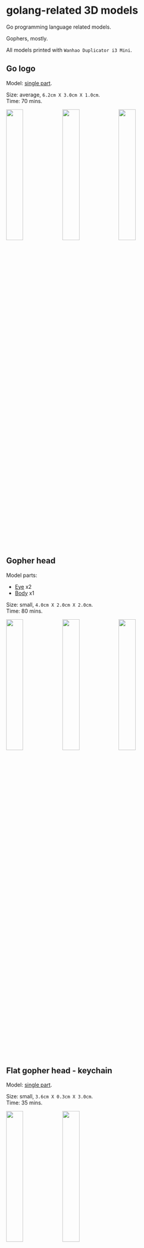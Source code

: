 # golang-related 3D models

Go programming language related models.

Gophers, mostly.

All models printed with `Wanhao Duplicator i3 Mini`.

## Go logo

Model: [single part](https://drive.google.com/file/d/10k-ecGxMp9Rqk0pK7lAt88uqQWfR-lGs/view).

Size: average, `6.2cm X 3.0cm X 1.0cm`.<br>
Time: 70 mins.

<img src="https://lh3.googleusercontent.com/h7TiaFBpbkGoTiV1HLfOz443Ebojjx6dw-b66TMz5YySb_IdBUgiWKTVLN9MJvokeN6ul1hOfDAxYeqU7JTyjmOh9KO5U_kjiSwZb0vpgV4wJVlKOt48tnLMLAssygeMdq0v342snD6lmWEAQBbcEBulejAc54HUham14vhFGcu0O-tPiJURasRWliloaMxv6g4BSz-4gAXk6ebSIjpV1oyoDzFx6fZeS_BcOfueoDvK3HQvUWRb1LtCLARgqhpQd5jIKk9_4lna53bN3uCAdUvJD3zZcN-cpj3fuXVlFyHk0-pEErJ20SK79dkOznS3QS2hr6qLZBZzvKhLH2yRZByeYefYHkifNhRaWpiNhSuXriMPvsULL_PODqsxzga3U1evqx3qqLDTO0kODK0g-YSB-jahR2Vhf-etfPCIR4nTkvYfMsUYXY8X5Oqh61I5eQMIc0Y-pIFe_07p3RJssK5eVlGaxFayB7-a-dItaYy-f-L9DgDrkiZ5dn_FUSYQ2WvSXMweemt4u8IMnv1k40_fbhRL9fIPOGcIgZZrFrFt2V594ZjMh51KSc8UrT3dfjSn2s3eNQQpN_6Pez5MY6daKySNU-WH_PIe369ZngCoB5fFKV88DUEkBBm12C676IDpyc412H2GyRUS_61j7EGoWrGizzs=w800-h599-no" width="30%" height="30%"><img src="https://lh3.googleusercontent.com/VJabNQVE4ug1NyhvSzxxpNcY8-tJOBAklQTqkubyFvfZuQFYOfJ7BNIuSQpU6Fb00w5Aq_csHkViqP8eJtALShKHcxeYLk7q1wMVBiRSxP_5d62Gz6obA5kUFJASWYkqA8jupGo6Hah_kGPqYZgyMUKN3H8iva2bB0CZmPgLXrRt24UwpIVo36Z6c__GId_UChSPxyAVlurZ2sWz1CFNcrRSsWN92yb7EcVQTA_QWZZ-a8Z6GppQZw-zvlMeRBFGBY41xf1JZOiLRLihSRnljm6EJBFseGJTp1dvIOQh5nPvCezj3RKAdzDXcHEN3QYHuyv2gHT2tLBUk05GWoWtBNvVjmlUoY5Qtir2ttnS7gEgDpmLVNfHWYSGgeEcR8bawPXXN9cJs2Iv7qNzaSgNh439xZ0S-gN8z0my8umcLevw46JMkdaPoHNC_pSXOb_bF8ox43XbtACEKLpn4xCwebycV6o4xtgpVwQ-E_XRzV99QfxBndWYkO21CHDNpFlKfFgvbjd8vYnDnM6qJEiXwQnA53R1S9jmoYNT6lsgfB0meMZ5Eei3HhCF4l7sbWbsUkz88_DBN-HItJSiKWZat4h5xD59Dv3sQ8-c1pia7EExowMrcS-5v1_HlkUzPJAARm5L_5Z9V2C6v_tuAYg0-zk2-mSy32o=w800-h599-no" width="30%" height="30%"><img src="https://lh3.googleusercontent.com/sc5yUIDwXIJCugEQNgM4F6QfpaxHjEGuO_tfVIJt6pZ7cqlJnySq1dS5DcmzuwWx8jlOtMCaHAiUcCBQ5P0ZxcR4luUJduFfLnaRz19e7G8cGf4oc091zaBd0t8x88jJNmSuw564BkLytM7xYc4DQcqQVf-4TVIHA1gdQ6UsJWErOj7jvTVUBBL3KSKoz4Q7kXmZDBUVj6fNQwQ8_tVo8jfD4ckJIX2nWJK1dfaie6ZHvmV_T_IRqZ4q0TSsP7sRNIY6_-fflJvEpjvY4kWunV1peLANokPhYkLbTWe7Z0ETNcbg8kjPkuIF0vWIdgQnQxYKWMjPciv6bGpToXfQR2LvctRr1lBjFRxVvn_GJ-kDoE0Pjk3X5vg9CIbXU1FsEaQFf54nA04awiPcF5Rz_xiQaGAFfnGQpNdbOIk5SHHy8Y7VgOOfXdl0iypPcrTyXtlGo4J9uueKJf3f1sZ1n41myscHg_IbMos5imilg1_AiIAeMsinxlDTfRZ4qlWRwLi8O8ZJ-BSxKHgUcmPskZjq8vO_7xXvpqKwftAIMElROvzmCjpscbs_WaPBZSXuLv8wj-qDWYcN4rgLwkD9tJ3cGQG74MDmUwJq8XR7vFBOZZBpyULZuk2O7MRCrHA6sQKsh8k0KLRKyAcmL2Zn5vleTB3ENsU=w800-h599-no" width="30%" height="30%">

## Gopher head

Model parts:
* [Eye](https://drive.google.com/file/d/1UUwAPYxwcrL8w3Q1-QqPS6OizysDTTcJ/view) x2
* [Body](https://drive.google.com/file/d/1s2fa_Gacmux-4AD63N-I0JKKuHqtww9g/view) x1

Size: small, `4.0cm X 2.0cm X 2.0cm`.<br>
Time: 80 mins.

<img src="https://lh3.googleusercontent.com/d9oDx6B5sTVk_WoOfy8jJbfOf53yBFBL8BhY0lxUp2GOGRNd3DchqzKDgzOSICa5XiwDgzuYgTonzGLM7opYb33zgWarEY6lwiKKluKSuaXQACPZu_kLdZA3es_XDDDX2ztaA66PCGN5MAbCAVH8H4ipOKWMumLvMqSwVF3MNX2HSru4qvHu0jL3ZfIxqYxxxbQBHTY93V0GcYFXOJiYeAiM7gdMIDi6QqlB_S6EGsKNZ7lw6gSXQrzmGU7Nx9D6pKk1nYNL5zr6ObQl5gAtUm00OQsfdoYPyHWEYauHiPOQ3ltpgGBk6ZIW2gn71ImxPADDVfuqAho0A7wnVOntoTeqG293t29enloVXimcHdEoGlVYdN2Mnm6Kw25kbV_0P1SYUaeLu4xvh1j3SpFKMJPsWAvrOZUjIbsC1YBVs1GSYiuvjvd29-ONkLF3aMYEONJlmhSI0cftiRZrZJ2U9cDd_DXvk1hP0LJxM9ERZwhT5dtVT-x-LJv7ju1AC8MTKLVlSTwX1mCczBVg05gsCJiVVvx9X5SfQnaKo1szoaFBiEZUQSWkuoFrZheVGvEsfdm90fCAJ2J6QkYhlBPasQoOLwzB53Ey2asRQiZMxFLFK3cOZhsr3vYf0MhjOMn0DEfoQdAc3zgq6nEDRalUzH86qSUYk4c=w800-h599-no" width="30%" height="30%"><img src="https://lh3.googleusercontent.com/O2qdDhKCbR2qSdMGGsiGxzcroLSIg8ZRyRA9fYdotd3r09cAM-ECYobYJZHAklrhQcVhfb0h-LmKKDsDGcP-a6ZC4m_H37u2U-U6xREcMYtnso3394ZUEjPfXC7dJxqeXmui6ojNleSEVfmT_g3ow-6HmbdSwiciyA6Ev2ilngWYKUiPnS6qK7XiNu5XLjf0HZMBonQlH7yAAgDP9ooEGLBLfq1fvfz1w6GUDVMA1ee7huTA7eV7pcirc3GPMaDks2Hw7sIHAvet4fIpse7wbYoxKgtiOXvZffQBjZ5_Lg2L5b1iYC-WW1Zy71UcJJKnroKSPfpQdAVY8UK_fCNNgjS42Ve9Ms0179dRkI-fnAk8APnxAQrK3Jd6JyjZhE9_YyT5Nc3yd4rovoBowicqjCoIpho2xeHuCINAGSwUIY3Ck0lF5g6_OCfkEdEehX2ejpBG8FIz87LxNdPUrfzA-xLT1FVYhmKZpoP8OvFEimqiQNOMElxYAMOByIocuC8V1_MAHiLQyr7gHYphgd7YkozXOHcFaANi85HQCLgDIGejBYd9ukrzMoWQnQH_edgtEP8mQQ3WvV9fBEkbOpPwZh5JG3IiVq4aKO3hdfTRLntbTOyx6c9eOdFdxGgLgMebSl4B8-TPmnl6o_EYsrJkHgGhiWmCrHI=w800-h599-no" width="30%" height="30%"><img src="https://lh3.googleusercontent.com/jtAeaQtnR5Wx-hiChL9GNIQbKsxBxQbhBRbcCaUaesA_NtuAZfqOp39DewkJ1hUk21ByVlYSyRTKWkW3sCDeuc05_kDgjEjmc9Wv0xZ4xUGPlJXS5JRYSsMJHEulNhlmA3eBxC_qXdqx-wfJ7fJnN7zA0vYiwqFjrSnjqJ0E4oKu2e0FMVlcmKZUwNxuLzwT1KZC0tqfzKWFpzqL9NmaWqXwApSB5OyvB1JskIB04uobR5w_B4vPSfd84RbQM4t5snxyG-DR8vgPdKdkBcHvpz9giT2p2h0mnSgTJpWc34FjhWbRq-RkHHrGVxK_1rFKgGoYiTSsQv8zQPGpWj0RH_r3U6iBJ0XueeO7hVdt6n9vpnA4cZ_UsaprNlGWReBnj7RMohXJ9rNycezsoVIZs6f3voZrzsgIvpRCymtvAHET-BKJo3IJIL5Lba4Ud9iOoJOqBDui6PQ_faVHA_eQS4ylTRrUVeLglybnF2BsckQ-K3yoNEDOEJO6dHcx_hpVCewfbbe-3L1zhKeMRmkrKYQNqRPNPy8h2QuZx-ifdfRzjzzU9YkxBMh-mjAFIawZkPtFoqeDpd_Az2bkGkWBJosj09gXq0xmqOiBy76rGVzfuROUPI15OXBGuS99OR6LPwtmcdP-yAOpgHvL3ClEukzceEXycZ0=w800-h599-no" width="30%" height="30%">

## Flat gopher head - keychain

Model: [single part](https://drive.google.com/file/d/1sHCJ-sdkhBull_AWiU942nEPJ2tyelhW/view).

Size: small, `3.6cm X 0.3cm X 3.0cm`.<br>
Time: 35 mins.

<img src="https://lh3.googleusercontent.com/7NhxoBIsmLPmMDNESLLFNmPEhPcVd2sGomnOkps-5C4oroJU1xeQNFGpoG4L3PeaPwktiJjlYfSzHOtJBfM4HAx7Eszotkj4uQr-T2JeVkVm-NG0_nv2Yu4pmPuiMZmfAdyJ1dJhYkn6ugfQ6GdrzYMzZP2LluT8E9SOFz40Q3bGTzQOBCHA3sgtSiprYAOCRUKIbqsx9UagLwZ0lyNdxpTrH-2kUgtO1EUqbLcUEWLTpPh8ZbxzaDDGpk0TjoX7YkUmudg3g5InBiUYstZc8UnIPEZLd_Q-Ho_GoAEcSQMT1NBpSp7iFvCRTycr9jrOM2i8LyaZ66BT7r2eCU1odeUMG1IBrsTBez3kTy-__cEYc66esiy_VIxTSoZSutUUMpYskoQsw5yl8eSzHX9TLUKTOFZ76n3Maz_PUlOwje7HKaoQAC0P4OsLXM79ipigrYgiiXQrq0GzLtsQtAPL4_jAlSRkxr2DgSf03qszJ_vO5k4cPm7hTs7rzoMLFHmzjhQ8dj_MkIFWR3DaEgiInOObuJkBRBDEGIbGF7iVgGRl14YixmNpmUwtIOmc0R58l4wveI0jXQyOxzAxPLcgIGXA--HQa6FDrRxv3-YxRoUsWzZiBv4v9wvdAnhXLlLY8ceKAp28Amy0cP0vYeXCALyHRs6S67o=w800-h599-no" width="30%" height="30%"><img src="https://lh3.googleusercontent.com/KOXXg2YXNGPdZrzj9lPmlE6N8eINoK-r88KT7TGp1ZvbEdX2QWNWqEZ6JEIfWRdsO8dTy53s8K7P006uvoFIoklPMczLspt0J4MNGHGNwFnUYTzKOtOs7ibrVNqPATEmY62f44Pqu_oUGqQdgioExV0KEZPaKBbPsn-jeoxjy962wzGOkH6AwRDiG1mI0dmJKCYdm0tAkc6TCaxsYlr7MCSAJC6WgLZTO_lqzsU7QDdfKzSXRkDjh0fqNIkpWWehmahCcYvpPFjZVuFaV4gfbiOFOha8JvopnrcYNHTRw94pQibx1jhuKPVKZ_deZN415BrsJoIa44f4sPfFd3gD057eRvpEc1BLjNaMM8CBKzh6Fnk0BGYLBwFSmJnZyqTVaghSk2eI7fzTk-h7SJJ5yz-p6xfUIK67gbNmbBjKSHJ0VbJkP5-tL54-AQ6txOdAjOAh1vQLu4t4P3kIZu97YSIn7wjd0qdCJb64Hb_LI38oxGBzv2epahTxP3ZI7LPiQeJqfPwygM34gFl81fFbv7DaK2XxZtItML8yRpvf92PfmABd-XL4Qf0yhMCGHZn4u6HDCeY4lHwIPKnmMBEHgBWK2gYwF1EQzSZASDiSabEmwTDtiVFn2YdDpcYt7A5OJRg_H3_rFXKEwOEg02QK_xnouFcu61o=w800-h599-no" width="30%" height="30%">

## Flat gopher - keychain

Model: [single part](https://drive.google.com/file/d/1gcJh-sQtv6-kw41O6RQ6n-f-wxJHdshO/view).

Size: small, `2.8cm X 0.5cm X 4.8cm`.<br>
Time: 50 mins.

<img src="https://lh3.googleusercontent.com/V8pwuxRc8w1SOfLBNk4wQ7vcI4pCOWIAkRyQ7bJ_ALI42kc-jeVTKt4T3Hg4Rq-aPfXdxS-sDNR6k7JaTBnCDYDr0mN-9Jy8TKi-aIy8z7FUEzAuKIutpm44-N2wdaP9qHHMr6jxs6WaA7eCuRXWsrfnOPPiadx23VfyIsNEl0RXPFzk1DEUQsdJvXMWNQokm-1H8LBMGh0Bs03MnT_Whe1zWjUP3K4RUJMFTFL-bGiW_VSBxuqlHRcIhPJiW6SCf9o5PyWSgza_fjvUq03YrNLQ9TSlqqZxvySkhm2BBH8KYQ9H1vaDx19fheIGih65-fH4vGYx1Q2QaT8PAH4_nsQFqqoFvrDDg_J6V-f5i_Md_Knhe02t4mTVKBpmMgiDNFI-lWBWQ__-zA9VgYvJLb66u7xJzOBC2lqv0gjpY_yMBL53ezKLM9cukB32oOBhDlfqCXcWvMoIyBrgf58_qet9KUu_XdOwFqu5M6QTUudHMK-zDHWALeeGl6iB73EfsKijmpejH4l0i5lc6799LbABLuskZbsVrNM9uprXmG180pkdyQ6Q5m_6tCwjb3qfkbweiOXynDU_qPKCb8nhcS2bhdACgupFVEOsMv5ue3hqnqTwnXn1LzEuBGFc5Li41fR2ajsmyWtmUlKVMJ6ytzGlMonmYSM=w800-h599-no" width="30%" height="30%"><img src="https://lh3.googleusercontent.com/1eR4zv6awMqq_Z4GEjI8_2Cte87lWrQ1B3Qp5ii3-HYzW0pq7UV0SjR9f6Y55f1iYLiGn1eWfbsttBzSRFtJMtfFUndYR1L5q9woJWZw9eqjIMvy6OcHnJqFvN7OafDU6yrGusjhJ_HN90SFpZdshbVGiKZOIqWDiH9EB4W7NFXaKFhiHRO7gCGGoql6pXIOuanheDm8T-VwSnMepeIsGrthK6IjrCzNaYbLGiWP7Gw3EpCQW2bffGLzP8jqYfkPBHAGr3CqRD8cFthBGlq0HVXFZLtNnBLOW2LVwsfWDPJcbBB-YbZYoVLKZISZrEQClLrz4WYLIngJxIgWNiY_E-6kLX8fJqC54cHGVB_DGJNOk_qFWm4ARVOE8Usl48FXv5FFk9CUZq5dHksxZr5D4lxuOqxbkZSmeErbKqshPXrfc7ou44YoRipwbU55joh_Wpj1O6ZmX4oVY7ENnNhTKpEiTbm86fahcj64kI3fewTokLSE9qUUA5Jf2AvPJR6Cov4h6MqibNCRkWFOp3GdCjhFmvtVLISdKNex9d8RPKRpXB9yj3AnbsaQtpNG2zZiF328u0CYlXcRSRCICW5a1YQV8u-X3zVTOQTCF6wbvRccspnCdiiMT1TldzcIR7pvnGTiwDqu6fWj-VzrZDF_gCXag7CRVyI=w800-h599-no" width="30%" height="30%">
